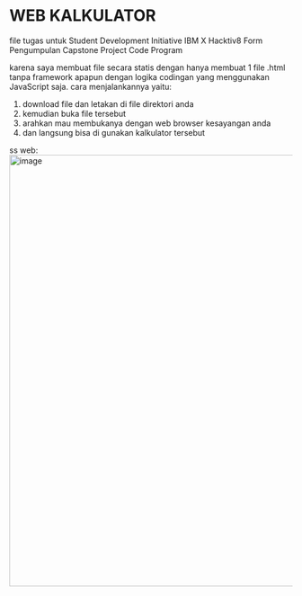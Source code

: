 # WEB KALKULATOR
file tugas untuk Student Development Initiative IBM X Hacktiv8 Form Pengumpulan Capstone Project Code Program

karena saya membuat file secara statis dengan hanya membuat 1 file .html tanpa framework apapun dengan logika codingan yang menggunakan JavaScript saja.
cara menjalankannya yaitu:
1. download file dan letakan di file direktori anda
2. kemudian buka file tersebut
3. arahkan mau membukanya dengan web browser kesayangan anda
4. dan langsung bisa di gunakan kalkulator tersebut

ss web: 
<img width="1366" height="768" alt="image" src="https://github.com/user-attachments/assets/3416e436-b5b4-4079-be86-ef064a6fffa9" />

